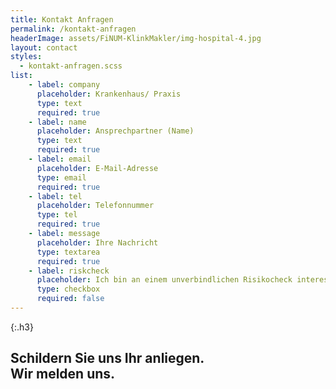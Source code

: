 ```yaml
---
title: Kontakt Anfragen
permalink: /kontakt-anfragen
headerImage: assets/FiNUM-KlinkMakler/img-hospital-4.jpg
layout: contact
styles:
  - kontakt-anfragen.scss
list:
    - label: company
      placeholder: Krankenhaus/ Praxis
      type: text
      required: true
    - label: name
      placeholder: Ansprechpartner (Name)
      type: text
      required: true
    - label: email
      placeholder: E-Mail-Adresse
      type: email
      required: true
    - label: tel
      placeholder: Telefonnummer
      type: tel
      required: true
    - label: message
      placeholder: Ihre Nachricht
      type: textarea
      required: true
    - label: riskcheck
      placeholder: Ich bin an einem unverbindlichen Risikocheck interessiert.
      type: checkbox
      required: false
---
```


{:.h3}
## Schildern Sie uns Ihr anliegen. <br>Wir melden uns.





